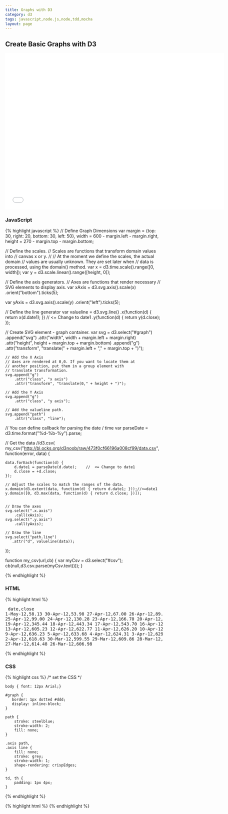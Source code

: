 ```yaml
---
title: Graphs with D3
category: d3
tags: javascript,node.js,node,tdd,mocha
layout: page
---
```


## Create Basic Graphs with D3

<iframe width="700" height="500" src="//jsfiddle.net/baobabko/431rnz6e/embedded/result,js,html,css/" allowfullscreen="allowfullscreen" frameborder="0"></iframe>

### JavaScript

{% highlight javascript %}
// Define Graph Dimensions
var margin = {top: 30, right: 20, bottom: 30, left: 50},
    width = 600 - margin.left - margin.right,
    height = 270 - margin.top - margin.bottom;

// Define the scales.
// Scales are functions that transform domain values into
// canvas x or y.
//
// At the moment we define the scales, the actual domain
// values are usually unknown. They are set later when
// data is processed, using the domain() method.
var x = d3.time.scale().range([0, width]);
var y = d3.scale.linear().range([height, 0]);

// Define the axis generators.
// Axes are functions that render necessary
// SVG elements to display axis.
var xAxis = d3.svg.axis().scale(x)
    .orient("bottom").ticks(5);

var yAxis = d3.svg.axis().scale(y)
    .orient("left").ticks(5);

// Define the line generator
var valueline = d3.svg.line()
	.x(function(d) { return x(d.date1); })    //  <= Change to date1
    .y(function(d) { return y(d.close); });

// Create SVG element - graph container.
var svg = d3.select("#graph")
    .append("svg")
        .attr("width", width + margin.left + margin.right)
        .attr("height", height + margin.top + margin.bottom)
    .append("g")
        .attr("transform", 
              "translate(" + margin.left + "," + margin.top + ")");

    // Add the X Axis
    // Axes are rendered at 0,0. If you want to locate them at
    // another position, put them in a group element with
    // translate transformation.
    svg.append("g")
        .attr("class", "x axis")
        .attr("transform", "translate(0," + height + ")");

    // Add the Y Axis
    svg.append("g")
        .attr("class", "y axis");

    // Add the valueline path.
    svg.append("path")
        .attr("class", "line");

// You can define callback for parsing the date / time
var parseDate = d3.time.format("%d-%b-%y").parse;

// Get the data
//d3.csv(
my_csv("http://bl.ocks.org/d3noob/raw/473f0cf66196a008cf99/data.csv", function(error, data) {

    data.forEach(function(d) {
		d.date1 = parseDate(d.date);    //  <= Change to date1
        d.close = +d.close;
    });

    // Adjust the scales to match the ranges of the data.
	x.domain(d3.extent(data, function(d) { return d.date1; }));//<=date1
    y.domain([0, d3.max(data, function(d) { return d.close; })]);


    // Draw the axes
    svg.select(".x.axis")
        .call(xAxis);
    svg.select(".y.axis")
        .call(yAxis);
    
    // Draw the line
    svg.select("path.line")
       .attr("d", valueline(data));
});


function my_csv(url,cb) {
    var myCsv = d3.select("#csv");
    cb(null,d3.csv.parse(myCsv.text()));
}


{% endhighlight %}


### HTML

{% highlight html %}
    <div id="graph"></div>
    <pre id="csv">
    date,close
    1-May-12,58.13
    30-Apr-12,53.98
    27-Apr-12,67.00
    26-Apr-12,89.70
    25-Apr-12,99.00
    24-Apr-12,130.28
    23-Apr-12,166.70
    20-Apr-12,234.98
    19-Apr-12,345.44
    18-Apr-12,443.34
    17-Apr-12,543.70
    16-Apr-12,580.13
    13-Apr-12,605.23
    12-Apr-12,622.77
    11-Apr-12,626.20
    10-Apr-12,628.44
    9-Apr-12,636.23
    5-Apr-12,633.68
    4-Apr-12,624.31
    3-Apr-12,629.32
    2-Apr-12,618.63
    30-Mar-12,599.55
    29-Mar-12,609.86
    28-Mar-12,617.62
    27-Mar-12,614.48
    26-Mar-12,606.98
    </pre>
{% endhighlight %}

### CSS

{% highlight css %}
    /* set the CSS */

    body { font: 12px Arial;}

    #graph {
       border: 1px dotted #ddd;
       display: inline-block;
    }

    path { 
        stroke: steelblue;
        stroke-width: 2;
        fill: none;
    }

    .axis path,
    .axis line {
        fill: none;
        stroke: grey;
        stroke-width: 1;
        shape-rendering: crispEdges;
    }

    td, th {
        padding: 1px 4px;
    }
{% endhighlight %}


{% highlight html %}
{% endhighlight %}